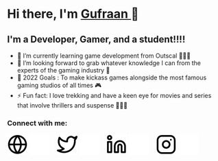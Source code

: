 # Hi there, I'm  <a href="https://www.linkedin.com/in/gufraan-ansari-30448b196/" target="_blank"> Gufraan </a>👋

## I'm a Developer, Gamer, and a student!!!!

- 🌱 I’m currently learning game development from Outscal 🧑🏻‍💻
- 👯 I’m looking forward to grab whatever knowledge I can from the experts of the gaming industry 📑
- 🥅 2022 Goals : To make kickass games alongside the most famous gaming studios of all times 🎮
- ⚡ Fun fact: I love trekking and have a keen eye for movies and series that involve thrillers and suspense 🧗🏻‍♂️

### Connect with me:

[![website](./img/globe-light.svg)](https://ansarigufraan0.wixsite.com/website)
[![website](./img/globe-dark.svg)](https://ansarigufraan0.wixsite.com/website)
&nbsp;&nbsp;
[![website](./img/twitter-light.svg)](https://twitter.com/GufraanAnsari_)
[![website](./img/twitter-dark.svg)](https://twitter.com/GufraanAnsari_)
&nbsp;&nbsp;
[![website](./img/linkedin-light.svg)](https://www.linkedin.com/in/gufraan-ansari-30448b196/)
[![website](./img/linkedin-dark.svg)](https://www.linkedin.com/in/gufraan-ansari-30448b196/)
&nbsp;&nbsp;
[![website](./img/instagram-light.svg)](https://www.instagram.com/its_gufraan_not_gurfaan/)
[![website](./img/instagram-dark.svg)](https://www.instagram.com/its_gufraan_not_gurfaan/)
